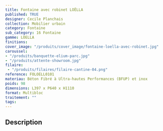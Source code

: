 ```yaml
---
title: Fontaine avec robinet LOËLLA
published: TRUE
designer: Cecile Planchais
collection: Mobilier urbain
category: Fontaine
sub_category: 16 Fontaine
gamme: LOELLA
finitions: 
cover_image: "/produits/cover_image/fontaine-loella-avec-robinet.jpg"
caroussel: 
- "/produits/banquette-elium-parc.jpg"
- "/produits/attente-showroom.jpg"
filaire: 
 - "/produits/filaires/filaire-cantine-04.png"
reference: FOLOELL0101
materiau: Béton Fibré à Ultra-hautes Performances (BFUP) et inox
poids: 98
dimensions: L397 x P640 x H1110 
format: Multibloc
traitement: ""
tags: 
---
```


## Description
